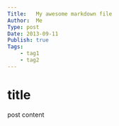 ```yaml
---
Title:   My awesome markdown file
Author:  Me
Type: post
Date: 2013-09-11
Publish: true
Tags:
    - tag1
    - tag2
---
```


# title #

post content

